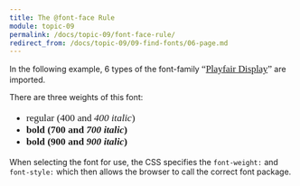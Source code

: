 ```yaml
---
title: The @font-face Rule
module: topic-09
permalink: /docs/topic-09/font-face-rule/
redirect_from: /docs/topic-09/09-find-fonts/06-page.md
---
```


<div class="divider-heading"></div>

<link href="https://fonts.googleapis.com/css?family=Playfair+Display:400,400i,700,700i,900,900i" rel="stylesheet">

In the following example, 6 types of the font-family <span style="font-family:'Playfair Display'; font-size: 1.2em;">“[Playfair Display](https://fonts.google.com/specimen/Playfair+Display)”</span> are imported.

There are three weights of this font:

<div style="font-family: 'Playfair Display', serif; font-size: 1.25em;">
  <ul>
    <li>regular (400 and <i>400 italic</i>)</li>
    <li><span style="font-weight: 700">bold (700 and <span style="font-style: italic">700 italic</span>)</span></li>
    <li><span style="font-weight: 900">bold (900 and <span style="font-style: italic">900 italic</span>)</span></li>
  </ul>
</div>

When selecting the font for use, the CSS specifies the `font-weight:` and `font-style:` which then allows the browser to call the correct font package.

<div class="codepen-embed">
  <p data-height="400" data-theme-id="30567" data-slug-hash="RjNygz" data-default-tab="css" data-user="Media-Ed-Online" data-embed-version="2" data-pen-title="[Topic-08] External Fonts, Pt. 2 (FONTS.css)" class="codepen"></p>
  <p data-height="600" data-theme-id="30567" data-slug-hash="QOwrQd" data-default-tab="css,result" data-user="Media-Ed-Online" data-embed-version="2" data-pen-title="[Topic-08] External Fonts, Pt. 2 (STYLE.css)" class="codepen"></p>
</div>

<!--Please continue to the next pages to see how this Pen was created and set-up in the directory.-->
